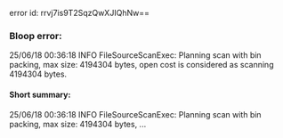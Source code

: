 error id: rrvj7is9T2SqzQwXJIQhNw==
### Bloop error:

25/06/18 00:36:18 INFO FileSourceScanExec: Planning scan with bin packing, max size: 4194304 bytes, open cost is considered as scanning 4194304 bytes.
#### Short summary: 

25/06/18 00:36:18 INFO FileSourceScanExec: Planning scan with bin packing, max size: 4194304 bytes, ...